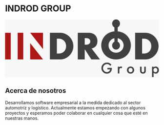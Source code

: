 # INDROD GROUP

![Logo de la empresa](resources/logo.jpeg)

## Acerca de nosotros

Desarrollamos software empresarial a la medida dedicado al sector automotriz y logístico.
Actualmente estamos empezando con algunos proyectos y esperamos poder colaborar en cualquier cosa que esté en nuestras manos.
